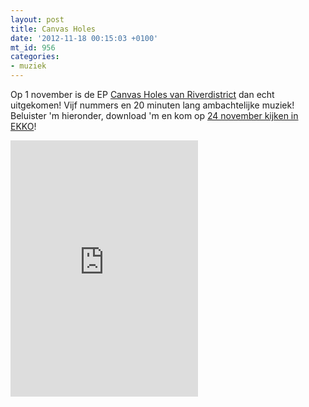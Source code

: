 ```yaml
---
layout: post
title: Canvas Holes
date: '2012-11-18 00:15:03 +0100'
mt_id: 956
categories:
- muziek
---
```

Op 1 november is de EP [Canvas Holes van Riverdistrict](http://shop.riverdistrictmusic.com/album/canvas-holes-2) dan echt uitgekomen! Vijf nummers en 20 minuten lang ambachtelijke muziek! Beluister 'm hieronder, download 'm en kom op [24 november kijken in EKKO](http://www.ekko.nl/Agenda/2012/November/24+EWERT+AND+THE+TWO+DRAGONS)!

<iframe width="300" height="410" style="position: relative; display: block; width: 300px; height: 410px;" src="http://bandcamp.com/EmbeddedPlayer/v=2/album=1250167618/size=grande3/bgcol=FFFFFF/linkcol=4285BB/" allowtransparency="true" frameborder="0"><a href="http://shop.riverdistrictmusic.com/album/canvas-holes-2">Canvas Holes by Riverdistrict</a></iframe>
